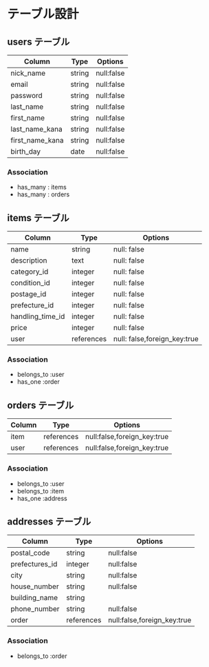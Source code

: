 #  テーブル設計

## users テーブル
|Column         | Type     |Options     |
| ------------- | -------- | ---------- |
|nick_name      |string    | null:false |
|email          |string    | null:false |
|password       |string    | null:false |
|last_name      |string    | null:false |
|first_name     |string    | null:false |
|last_name_kana |string    | null:false |
|first_name_kana|string    | null:false |
|birth_day      |date      | null:false |
### Association
- has_many : items
- has_many : orders

## items テーブル
|Column          | Type     |Options                      |
| -------------  | ---------| --------------------------- |
|name            |string    |null: false                  |
|description     |text      |null: false                  |
|category_id     |integer   |null: false                  |
|condition_id    |integer   |null: false                  |
|postage_id      |integer   |null: false                  |
|prefecture_id   |integer   |null: false                  |
|handling_time_id|integer   |null: false                  |
|price           |integer   |null: false                  |
|user            |references|null: false,foreign_key:true |
### Association
- belongs_to :user
- has_one    :order

##  orders テーブル
|Column      | Type     |Options                      |
| --------   | ---------  | ------------------------- |
| item       | references |null:false,foreign_key:true|
| user       | references |null:false,foreign_key:true|
### Association
- belongs_to :user
- belongs_to :item
- has_one    :address

##  addresses  テーブル
|Column        | Type     |Options                      |
| ------------ | ---------  | ------------------------- |
|postal_code   | string     |null:false                 |
|prefectures_id| integer    |null:false                 |
|city          | string     |null:false                 |
|house_number  | string     |null:false                 |
|building_name | string     |                           |
|phone_number  | string     |null:false                 |
|order      | references |null:false,foreign_key:true|
### Association
- belongs_to :order